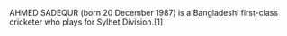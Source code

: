 AHMED SADEQUR (born 20 December 1987) is a Bangladeshi first-class cricketer who plays for Sylhet Division.[1]
